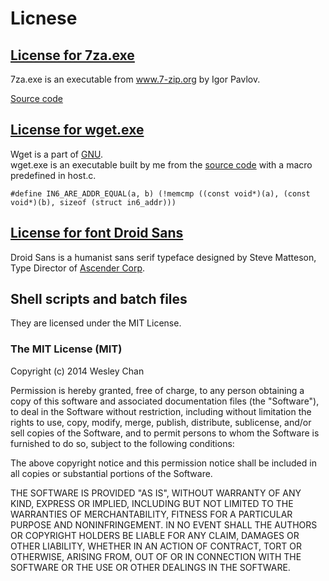 # Licnese

## [License for 7za.exe](http://www.7-zip.org/license.txt)
7za.exe is an executable from www.7-zip.org by Igor Pavlov.

[Source code](http://sourceforge.net/projects/sevenzip/files/7-Zip/9.20/7z920.tar.bz2/download)

## [License for wget.exe](https://www.gnu.org/copyleft/gpl.html)
Wget is a part of [GNU](http://www.gnu.org/).  
wget.exe is an executable built by me from the [source code](http://ftp.gnu.org/gnu/wget/wget-1.15.tar.xz) with a macro predefined in host.c.

    #define IN6_ARE_ADDR_EQUAL(a, b) (!memcmp ((const void*)(a), (const void*)(b), sizeof (struct in6_addr)))

## [License for font Droid Sans](https://www.apache.org/licenses/LICENSE-2.0.txt)
Droid Sans is a humanist sans serif typeface designed by Steve Matteson, Type Director of [Ascender Corp](http://ascendercorp.com/).

## Shell scripts and batch files
They are licensed under the MIT License.

### The MIT License (MIT)

Copyright (c) 2014 Wesley Chan

Permission is hereby granted, free of charge, to any person obtaining a copy
of this software and associated documentation files (the "Software"), to deal
in the Software without restriction, including without limitation the rights
to use, copy, modify, merge, publish, distribute, sublicense, and/or sell
copies of the Software, and to permit persons to whom the Software is
furnished to do so, subject to the following conditions:

The above copyright notice and this permission notice shall be included in all
copies or substantial portions of the Software.

THE SOFTWARE IS PROVIDED "AS IS", WITHOUT WARRANTY OF ANY KIND, EXPRESS OR
IMPLIED, INCLUDING BUT NOT LIMITED TO THE WARRANTIES OF MERCHANTABILITY,
FITNESS FOR A PARTICULAR PURPOSE AND NONINFRINGEMENT. IN NO EVENT SHALL THE
AUTHORS OR COPYRIGHT HOLDERS BE LIABLE FOR ANY CLAIM, DAMAGES OR OTHER
LIABILITY, WHETHER IN AN ACTION OF CONTRACT, TORT OR OTHERWISE, ARISING FROM,
OUT OF OR IN CONNECTION WITH THE SOFTWARE OR THE USE OR OTHER DEALINGS IN THE
SOFTWARE.
